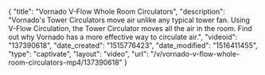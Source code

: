 {
    "title": "Vornado V-Flow Whole Room Circulators",
    "description": "Vornado's Tower Circulators move air unlike any typical tower fan. Using V-Flow Circulation, the Tower Circulator moves all the air in the room. Find out why Vornado has a more effective way to circulate air.",
    "videoid": "137390618",
    "date_created": "1515776423",
    "date_modified": "1516411455",
    "type": "captivate",
    "layout": "video",
    "url": "\/v\/vornado-v-flow-whole-room-circulators-mp4\/137390618"
}